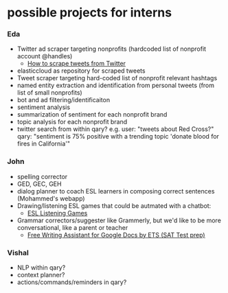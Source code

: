 # possible projects for interns

### Eda

- Twitter ad scraper targeting nonprofits (hardcoded list of nonprofit account @handles)
    - [How to scrape tweets from Twitter](https://towardsdatascience.com/how-to-scrape-tweets-from-twitter-59287e20f0f1)
- elasticcloud as repository for scraped tweets
- Tweet scraper targeting hard-coded list of nonprofit relevant hashtags
- named entity extraction and identification from personal tweets (from list of small nonprofits)
- bot and ad filtering/identificaiton
- sentiment analysis
- summarization of sentiment for each nonprofit brand
- topic analysis for each nonprofit brand
- twitter search from within qary? e.g. user: "tweets about Red Cross?" qary: "sentiment is 75% positive with a trending topic 'donate blood for fires in California'"

### John

- spelling corrector
- GED, GEC, GEH
- dialog planner to coach ESL learners in composing correct sentences (Mohammed's webapp)
- Drawing/listening ESL games that could be autmated with a chatbot:
    - [ESL Listening Games](2020-09-esl-writing-skill-coach-high-schoolers.md)
- Grammar correctors/suggester like Grammerly, but we'd like to be more conversational, like a parent or teacher
    - [Free Writing Assistant for Google Docs by ETS (SAT Test prep)](https://mentormywriting.org/)


### Vishal

- NLP within qary?
- context planner?
- actions/commands/reminders in qary?
